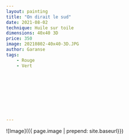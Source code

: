 ```yaml
---
layout: painting
title: "On dirait le sud"                                      
date: 2021-08-02
technique: Huile sur toile 
dimensions: 40x40 3D
price: 350
image: 20210802-40x40-3D.JPG
author: Garanse
tags:
    - Rouge
    - Vert
  
  
  
  
  
  
  
  
  
---
```

![Image]({{ page.image | prepend: site.baseurl}})

